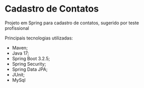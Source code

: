 # Cadastro de Contatos
Projeto em Spring para cadastro de contatos, sugerido por teste profissional

Principais tecnologias utilizadas:
- Maven;
- Java 17;
- Spring Boot 3.2.5;
- Spring Security;
- Spring Data JPA;
- JUnit;
- MySql
